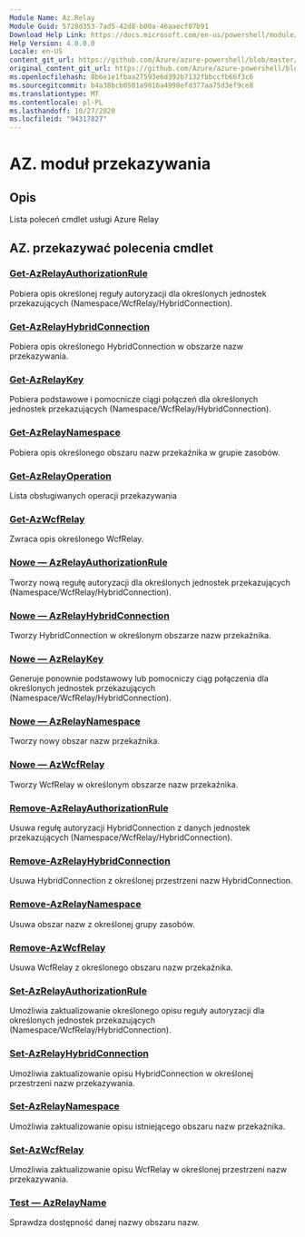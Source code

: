```yaml
---
Module Name: Az.Relay
Module Guid: 5728d353-7ad5-42d8-b00a-46aaecf07b91
Download Help Link: https://docs.microsoft.com/en-us/powershell/module/az.relay
Help Version: 4.0.0.0
Locale: en-US
content_git_url: https://github.com/Azure/azure-powershell/blob/master/src/Relay/Relay/help/Az.Relay.md
original_content_git_url: https://github.com/Azure/azure-powershell/blob/master/src/Relay/Relay/help/Az.Relay.md
ms.openlocfilehash: 8b6e1e1fbaa27593e6d392b7132fbbccfb66f3c6
ms.sourcegitcommit: b4a38bcb0501a9016a4998efd377aa75d3ef9ce8
ms.translationtype: MT
ms.contentlocale: pl-PL
ms.lasthandoff: 10/27/2020
ms.locfileid: "94317827"
---
```

# AZ. moduł przekazywania
## Opis
Lista poleceń cmdlet usługi Azure Relay

## AZ. przekazywać polecenia cmdlet
### [Get-AzRelayAuthorizationRule](Get-AzRelayAuthorizationRule.md)
Pobiera opis określonej reguły autoryzacji dla określonych jednostek przekazujących (Namespace/WcfRelay/HybridConnection).

### [Get-AzRelayHybridConnection](Get-AzRelayHybridConnection.md)
Pobiera opis określonego HybridConnection w obszarze nazw przekazywania.

### [Get-AzRelayKey](Get-AzRelayKey.md)
Pobiera podstawowe i pomocnicze ciągi połączeń dla określonych jednostek przekazujących (Namespace/WcfRelay/HybridConnection).

### [Get-AzRelayNamespace](Get-AzRelayNamespace.md)
Pobiera opis określonego obszaru nazw przekaźnika w grupie zasobów.

### [Get-AzRelayOperation](Get-AzRelayOperation.md)
Lista obsługiwanych operacji przekazywania

### [Get-AzWcfRelay](Get-AzWcfRelay.md)
Zwraca opis określonego WcfRelay.

### [Nowe — AzRelayAuthorizationRule](New-AzRelayAuthorizationRule.md)
Tworzy nową regułę autoryzacji dla określonych jednostek przekazujących (Namespace/WcfRelay/HybridConnection).

### [Nowe — AzRelayHybridConnection](New-AzRelayHybridConnection.md)
Tworzy HybridConnection w określonym obszarze nazw przekaźnika.

### [Nowe — AzRelayKey](New-AzRelayKey.md)
Generuje ponownie podstawowy lub pomocniczy ciąg połączenia dla określonych jednostek przekazujących (Namespace/WcfRelay/HybridConnection).

### [Nowe — AzRelayNamespace](New-AzRelayNamespace.md)
Tworzy nowy obszar nazw przekaźnika.

### [Nowe — AzWcfRelay](New-AzWcfRelay.md)
Tworzy WcfRelay w określonym obszarze nazw przekaźnika.

### [Remove-AzRelayAuthorizationRule](Remove-AzRelayAuthorizationRule.md)
Usuwa regułę autoryzacji HybridConnection z danych jednostek przekazujących (Namespace/WcfRelay/HybridConnection).

### [Remove-AzRelayHybridConnection](Remove-AzRelayHybridConnection.md)
Usuwa HybridConnection z określonej przestrzeni nazw HybridConnection.

### [Remove-AzRelayNamespace](Remove-AzRelayNamespace.md)
Usuwa obszar nazw z określonej grupy zasobów. 

### [Remove-AzWcfRelay](Remove-AzWcfRelay.md)
Usuwa WcfRelay z określonego obszaru nazw przekaźnika.

### [Set-AzRelayAuthorizationRule](Set-AzRelayAuthorizationRule.md)
Umożliwia zaktualizowanie określonego opisu reguły autoryzacji dla określonych jednostek przekazujących (Namespace/WcfRelay/HybridConnection).

### [Set-AzRelayHybridConnection](Set-AzRelayHybridConnection.md)
Umożliwia zaktualizowanie opisu HybridConnection w określonej przestrzeni nazw przekazywania.

### [Set-AzRelayNamespace](Set-AzRelayNamespace.md)
Umożliwia zaktualizowanie opisu istniejącego obszaru nazw przekaźnika.

### [Set-AzWcfRelay](Set-AzWcfRelay.md)
Umożliwia zaktualizowanie opisu WcfRelay w określonej przestrzeni nazw przekazywania.

### [Test — AzRelayName](Test-AzRelayName.md)
Sprawdza dostępność danej nazwy obszaru nazw.

